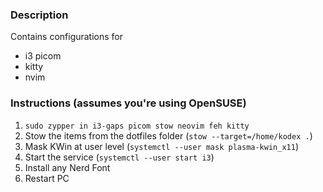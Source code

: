 ### Description
Contains configurations for
* i3 picom
* kitty
* nvim
### Instructions (assumes you're using OpenSUSE)
1. `sudo zypper in i3-gaps picom stow neovim feh kitty`
2. Stow the items from the dotfiles folder (`stow --target=/home/kodex .`)
4. Mask KWin at user level (`systemctl --user mask plasma-kwin_x11`)
5. Start the service (`systemctl --user start i3`)
6. Install any Nerd Font
7. Restart PC
